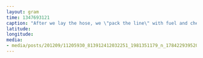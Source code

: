 ```yaml
---
layout: gram
time: 1347693121
caption: "After we lay the hose, we \"pack the line\" with fuel and check the connections for leaks."
latitude: 
longitude: 
media:
- media/posts/201209/11205930_813912412032251_1981351179_n_17842293952000351.jpg
---
```

